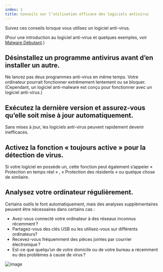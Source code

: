 ```yaml
---
index: 1
title: Conseils sur l’utilisation efficace des logiciels antivirus
---
```

Suivez ces conseils lorsque vous utilisez un logiciel anti-virus.

(Pour une introduction au logiciel anti-virus et quelques exemples, voir [Malware Débutant](umbrella://information/malware/beginner).)

## Désinstallez un programme antivirus avant d’en installer un autre.

Ne lancez pas deux programmes anti-virus en même temps. Votre ordinateur pourrait fonctionner extrêmement lentement ou se bloquer. (Cependant, un logiciel anti-malware est conçu pour fonctionner avec un logiciel anti-virus.)

## Exécutez la dernière version et assurez-vous qu’elle soit mise à jour automatiquement.

Sans mises à jour, les logiciels anti-virus peuvent rapidement devenir inefficaces.

## Activez la fonction « toujours active » pour la détection de virus.

Si votre logiciel en possède un, cette fonction peut également s’appeler « Protection en temps réel » , « Protection des résidents »  ou quelque chose de similaire.

## Analysez votre ordinateur régulièrement.

Certains outils le font automatiquement, mais des analyses supplémentaires peuvent être nécessaires dans certains cas :

*   Avez-vous connecté votre ordinateur à des réseaux inconnus récemment ?
*   Partagez-vous des clés USB ou les utilisez-vous sur différents ordinateurs?
*   Recevez-vous fréquemment des pièces jointes par courrier électronique ?
*   Est-ce que quelqu’un de votre domicile ou de votre bureau a récemment eu des problèmes à cause de virus ?

![image](malware_adv1.png)